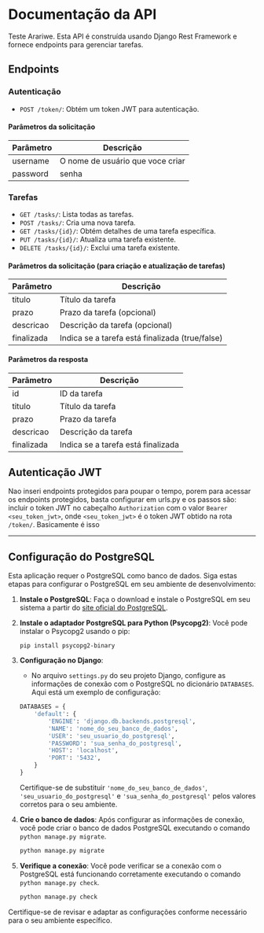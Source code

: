 # Documentação da API

Teste Arariwe. Esta API é construída usando Django Rest Framework e fornece endpoints para gerenciar tarefas.

## Endpoints

### Autenticação

- `POST /token/`: Obtém um token JWT para autenticação.

#### Parâmetros da solicitação

| Parâmetro | Descrição         |
|-----------|-------------------|
| username  | O nome de usuário que voce criar|
| password  | senha |

### Tarefas

- `GET /tasks/`: Lista todas as tarefas.
- `POST /tasks/`: Cria uma nova tarefa.
- `GET /tasks/{id}/`: Obtém detalhes de uma tarefa específica.
- `PUT /tasks/{id}/`: Atualiza uma tarefa existente.
- `DELETE /tasks/{id}/`: Exclui uma tarefa existente.

#### Parâmetros da solicitação (para criação e atualização de tarefas)

| Parâmetro | Descrição                       |
|-----------|---------------------------------|
| titulo    | Título da tarefa                |
| prazo     | Prazo da tarefa (opcional)      |
| descricao | Descrição da tarefa (opcional)  |
| finalizada| Indica se a tarefa está finalizada (true/false) |

#### Parâmetros da resposta

| Parâmetro | Descrição                         |
|-----------|-----------------------------------|
| id        | ID da tarefa                      |
| titulo    | Título da tarefa                  |
| prazo     | Prazo da tarefa                   |
| descricao | Descrição da tarefa               |
| finalizada| Indica se a tarefa está finalizada|

## Autenticação JWT

Nao inseri endpoints protegidos para poupar o tempo, porem para acessar os endpoints protegidos, basta configurar em urls.py e os passos são: incluir o token JWT no cabeçalho `Authorization` com o valor `Bearer <seu_token_jwt>`, onde `<seu_token_jwt>` é o token JWT obtido na rota `/token/`. Basicamente é isso 


---------------------------------------------------------------------------------------------------------------------------
## Configuração do PostgreSQL

Esta aplicação requer o PostgreSQL como banco de dados. Siga estas etapas para configurar o PostgreSQL em seu ambiente de desenvolvimento:

1. **Instale o PostgreSQL**: Faça o download e instale o PostgreSQL em seu sistema a partir do [site oficial do PostgreSQL](https://www.postgresql.org/download/).

2. **Instale o adaptador PostgreSQL para Python (Psycopg2)**: Você pode instalar o Psycopg2 usando o pip:

    ```
    pip install psycopg2-binary
    ```

3. **Configuração no Django**:
   - No arquivo `settings.py` do seu projeto Django, configure as informações de conexão com o PostgreSQL no dicionário `DATABASES`. Aqui está um exemplo de configuração:

    ```python
    DATABASES = {
        'default': {
            'ENGINE': 'django.db.backends.postgresql',
            'NAME': 'nome_do_seu_banco_de_dados',
            'USER': 'seu_usuario_do_postgresql',
            'PASSWORD': 'sua_senha_do_postgresql',
            'HOST': 'localhost',
            'PORT': '5432',
        }
    }
    ```

    Certifique-se de substituir `'nome_do_seu_banco_de_dados'`, `'seu_usuario_do_postgresql'` e `'sua_senha_do_postgresql'` pelos valores corretos para o seu ambiente.

4. **Crie o banco de dados**: Após configurar as informações de conexão, você pode criar o banco de dados PostgreSQL executando o comando `python manage.py migrate`.

    ```bash
    python manage.py migrate
    ```

5. **Verifique a conexão**: Você pode verificar se a conexão com o PostgreSQL está funcionando corretamente executando o comando `python manage.py check`.

    ```bash
    python manage.py check
    ```

Certifique-se de revisar e adaptar as configurações conforme necessário para o seu ambiente específico.
